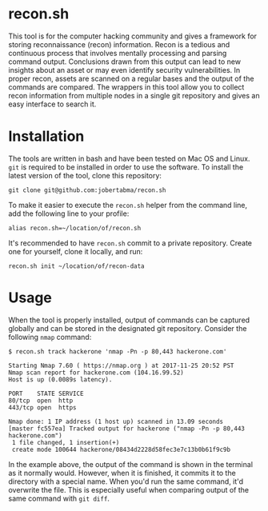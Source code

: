 # recon.sh
This tool is for the computer hacking community and gives a framework for storing reconnaissance (recon) information. Recon is a tedious and continuous process that involves mentally processing and parsing command output. Conclusions drawn from this output can lead to new insights about an asset or may even identify security vulnerabilities. In proper recon, assets are scanned on a regular bases and the output of the commands are compared. The wrappers in this tool allow you to collect recon information from multiple nodes in a single git repository and gives an easy interface to search it.

# Installation
The tools are written in bash and have been tested on Mac OS and Linux. `git` is required to be installed in order to use the software. To install the latest version of the tool, clone this repository:

```
git clone git@github.com:jobertabma/recon.sh
```

To make it easier to execute the `recon.sh` helper from the command line, add the following line to your profile:

```
alias recon.sh=~/location/of/recon.sh
```

It's recommended to have `recon.sh` commit to a private repository. Create one for yourself, clone it locally, and run:

```
recon.sh init ~/location/of/recon-data
```

# Usage
When the tool is properly installed, output of commands can be captured globally and can be stored in the designated git repository. Consider the following `nmap` command:

```
$ recon.sh track hackerone 'nmap -Pn -p 80,443 hackerone.com'

Starting Nmap 7.60 ( https://nmap.org ) at 2017-11-25 20:52 PST
Nmap scan report for hackerone.com (104.16.99.52)
Host is up (0.0089s latency).

PORT    STATE SERVICE
80/tcp  open  http
443/tcp open  https

Nmap done: 1 IP address (1 host up) scanned in 13.09 seconds
[master fc557ea] Tracked output for hackerone ("nmap -Pn -p 80,443 hackerone.com")
 1 file changed, 1 insertion(+)
 create mode 100644 hackerone/08434d2228d58fec3e7c13b0b61f9c9b
```

In the example above, the output of the command is shown in the terminal as it normally would. However, when it is finished, it commits it to the directory with a special name. When you'd run the same command, it'd overwrite the file. This is especially useful when comparing output of the same command with `git diff`.
